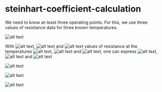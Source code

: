 # steinhart-coefficient-calculation
We need to know at-least three operating points. For this, we use three values of resistance data for three known temperatures. 

![alt text](https://wikimedia.org/api/rest_v1/media/math/render/svg/463f28e39fdc7f72d3acc9c8dd757d974c93ea4a)

With ![alt text](https://wikimedia.org/api/rest_v1/media/math/render/svg/c1d63c96f59d98589d923c4f0b04222feaa7283e), ![alt text](https://wikimedia.org/api/rest_v1/media/math/render/svg/35f571121c264178676d1df8ab899f238a39bc2c) and ![alt text](https://wikimedia.org/api/rest_v1/media/math/render/svg/a3b0bb30b2846df2cd6cbedc7a796388e339d0fc) values of resistance at the temperatures ![alt text](https://wikimedia.org/api/rest_v1/media/math/render/svg/2f304724948a3ef606c4a92459e22b87a954d993), ![alt text](https://wikimedia.org/api/rest_v1/media/math/render/svg/d1ba5f12fbb0ff766aec6e22148b429373608555) and ![alt text](https://wikimedia.org/api/rest_v1/media/math/render/svg/ac0936b6ba76bf0d900bb7315c99f64c5376f5ed), one can express ![alt text](https://wikimedia.org/api/rest_v1/media/math/render/svg/7daff47fa58cdfd29dc333def748ff5fa4c923e3), ![alt text](https://wikimedia.org/api/rest_v1/media/math/render/svg/47136aad860d145f75f3eed3022df827cee94d7a) and ![alt text](https://wikimedia.org/api/rest_v1/media/math/render/svg/4fc55753007cd3c18576f7933f6f089196732029)

![alt text](https://wikimedia.org/api/rest_v1/media/math/render/svg/31ad401c0501eaae9c32e6f0b92b4cae3d57bed9)



![alt text](https://i.imgur.com/FwwOi1a.gif)

![alt text](https://i.imgur.com/MtOxdsC.png)
